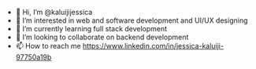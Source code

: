 - 👋 Hi, I’m @kaluijijessica
- 👀 I’m interested in web and software development and UI/UX designing 
- 🌱 I’m currently learning full stack development 
- 💞️ I’m looking to collaborate on backend development 
- 📫 How to reach me 
https://www.linkedin.com/in/jessica-kaluiji-97750a19b
<!---
kaluijijessica/kaluijijessica is a ✨ special ✨ repository because its `README.md` (this file) appears on your GitHub profile.
You can click the Preview link to take a look at your changes.
--->
